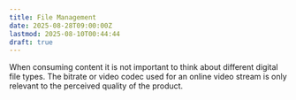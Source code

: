 ```yaml
---
title: File Management
date: 2025-08-28T09:00:00Z
lastmod: 2025-08-10T00:44:44
draft: true
---
```


When consuming content it is not important to think about different digital file types. The bitrate or video codec used for an online video stream is only relevant to the perceived quality of the product.
